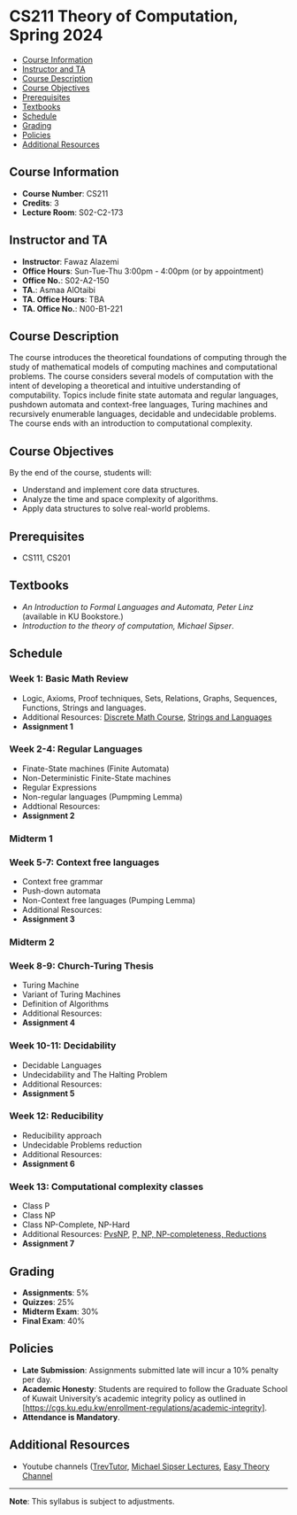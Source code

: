 # CS211 Theory of Computation, Spring 2024

- [Course Information](#Course-Information)
- [Instructor and TA](#Instructor-and-TA)
- [Course Description](#Course-Description)
- [Course Objectives](#Course-Objectives)
- [Prerequisites](#Prerequisites)
- [Textbooks](#Textbooks)
- [Schedule](#Schedule)
- [Grading](#Grading)
- [Policies](#Policies)
- [Additional Resources](#Additional-Resources)



## Course Information
- **Course Number**: CS211
- **Credits**: 3
- **Lecture Room**: S02-C2-173

## Instructor and TA
- **Instructor**: Fawaz Alazemi
- **Office Hours**: Sun-Tue-Thu 3:00pm - 4:00pm (or by appointment)
- **Office No.**: S02-A2-150
- **TA.**: Asmaa AlOtaibi 
- **TA. Office Hours**: TBA
- **TA. Office No.**: N00-B1-221

## Course Description
The course introduces the theoretical foundations of computing through the study of mathematical models of computing machines and computational problems. The course considers several models of computation with the intent of developing a theoretical and intuitive understanding of computability. Topics include finite state automata and regular languages, pushdown automata and context-free languages, Turing machines and recursively enumerable languages, decidable and undecidable problems. The course ends with an introduction to computational complexity.


## Course Objectives
By the end of the course, students will:
- Understand and implement core data structures.
- Analyze the time and space complexity of algorithms.
- Apply data structures to solve real-world problems.

## Prerequisites
- CS111, CS201

## Textbooks
- *An Introduction to Formal Languages and Automata, Peter Linz* (available in KU Bookstore.)
- *Introduction to the theory of computation, Michael Sipser*.

## Schedule

### Week 1: Basic Math Review 
- Logic, Axioms, Proof techniques, Sets, Relations, Graphs, Sequences, Functions, Strings and languages. 
- Additional Resources: [Discrete Math Course](https://youtube.com/playlist?list=PLHXZ9OQGMqxersk8fUxiUMSIx0DBqsKZS&si=ZNVzVKpKZAg6-g3x), [Strings and Languages](https://www.youtube.com/watch?v=afLFTsNenjE)
- **Assignment 1**

### Week 2-4: Regular Languages

- Finate-State machines (Finite Automata)
- Non-Deterministic Finite-State machines
- Regular Expressions
- Non-regular languages (Pumpming Lemma)
- Addtional Resources: 
- **Assignment 2**

### Midterm 1

### Week 5-7: Context free languages
- Context free grammar
- Push-down automata
- Non-Context free languages (Pumping Lemma)
- Additional Resources:
- **Assignment 3**

### Midterm 2

### Week 8-9: Church-Turing Thesis
- Turing Machine
- Variant of Turing Machines
- Definition of Algorithms
- Additional Resources:
- **Assignment 4**


### Week 10-11: Decidability
- Decidable Languages
- Undecidability and The Halting Problem
- Additional Resources:
- **Assignment 5**

### Week 12: Reducibility
- Reducibility approach
- Undecidable Problems reduction
- Additional Resources: 
- **Assignment 6**

### Week 13: Computational complexity classes
- Class P
- Class NP
- Class NP-Complete, NP-Hard
- Additional Resources: [PvsNP](https://www.youtube.com/watch?v=YX40hbAHx3s), [P, NP, NP-completeness, Reductions](https://www.youtube.com/watch?v=eHZifpgyH_4) 
- **Assignment 7**

## Grading
- **Assignments**: 5%
- **Quizzes**: 25%
- **Midterm Exam**: 30%
- **Final Exam**: 40%

## Policies
- **Late Submission**: Assignments submitted late will incur a 10% penalty per day.
- **Academic Honesty**: Students are required to follow the Graduate School of Kuwait University’s academic integrity policy as outlined in
[https://cgs.ku.edu.kw/enrollment-regulations/academic-integrity].
- **Attendance is Mandatory**.

## Additional Resources
- Youtube channels ([TrevTutor](https://youtu.be/afLFTsNenjE?si=8ktAOvjTTGL-VLCI), [Michael Sipser Lectures](https://youtu.be/9syvZr-9xwk?si=z2irFM-mOD_LVrwK), [Easy Theory Channel](https://www.youtube.com/@EasyTheory/playlists)

---

**Note**: This syllabus is subject to adjustments. 

